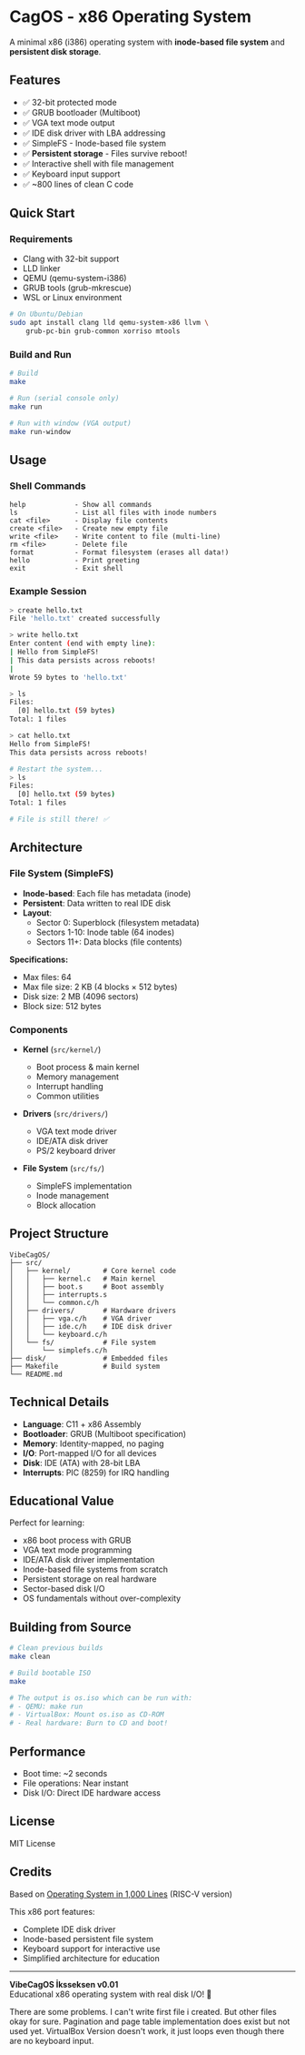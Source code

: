 # CagOS - x86 Operating System

A minimal x86 (i386) operating system with **inode-based file system** and **persistent disk storage**.

## Features

- ✅ 32-bit protected mode
- ✅ GRUB bootloader (Multiboot)
- ✅ VGA text mode output
- ✅ IDE disk driver with LBA addressing
- ✅ SimpleFS - Inode-based file system
- ✅ **Persistent storage** - Files survive reboot!
- ✅ Interactive shell with file management
- ✅ Keyboard input support
- ✅ ~800 lines of clean C code

## Quick Start

### Requirements
- Clang with 32-bit support
- LLD linker
- QEMU (qemu-system-i386)
- GRUB tools (grub-mkrescue)
- WSL or Linux environment

```bash
# On Ubuntu/Debian
sudo apt install clang lld qemu-system-x86 llvm \
    grub-pc-bin grub-common xorriso mtools
```

### Build and Run

```bash
# Build
make

# Run (serial console only)
make run

# Run with window (VGA output)
make run-window
```

## Usage

### Shell Commands

```
help            - Show all commands
ls              - List all files with inode numbers
cat <file>      - Display file contents
create <file>   - Create new empty file
write <file>    - Write content to file (multi-line)
rm <file>       - Delete file
format          - Format filesystem (erases all data!)
hello           - Print greeting
exit            - Exit shell
```

### Example Session

```bash
> create hello.txt
File 'hello.txt' created successfully

> write hello.txt
Enter content (end with empty line):
| Hello from SimpleFS!
| This data persists across reboots!
| 
Wrote 59 bytes to 'hello.txt'

> ls
Files:
  [0] hello.txt (59 bytes)
Total: 1 files

> cat hello.txt
Hello from SimpleFS!
This data persists across reboots!

# Restart the system...
> ls
Files:
  [0] hello.txt (59 bytes)
Total: 1 files

# File is still there! ✅
```

## Architecture

### File System (SimpleFS)

- **Inode-based**: Each file has metadata (inode)
- **Persistent**: Data written to real IDE disk
- **Layout**:
  - Sector 0: Superblock (filesystem metadata)
  - Sectors 1-10: Inode table (64 inodes)
  - Sectors 11+: Data blocks (file contents)

**Specifications:**
- Max files: 64
- Max file size: 2 KB (4 blocks × 512 bytes)
- Disk size: 2 MB (4096 sectors)
- Block size: 512 bytes

### Components

- **Kernel** (`src/kernel/`)
  - Boot process & main kernel
  - Memory management
  - Interrupt handling
  - Common utilities

- **Drivers** (`src/drivers/`)
  - VGA text mode driver
  - IDE/ATA disk driver
  - PS/2 keyboard driver

- **File System** (`src/fs/`)
  - SimpleFS implementation
  - Inode management
  - Block allocation

## Project Structure

```
VibeCagOS/
├── src/
│   ├── kernel/        # Core kernel code
│   │   ├── kernel.c   # Main kernel
│   │   ├── boot.s     # Boot assembly
│   │   ├── interrupts.s
│   │   └── common.c/h
│   ├── drivers/       # Hardware drivers
│   │   ├── vga.c/h    # VGA driver
│   │   ├── ide.c/h    # IDE disk driver
│   │   └── keyboard.c/h
│   └── fs/            # File system
│       └── simplefs.c/h
├── disk/              # Embedded files
├── Makefile           # Build system
└── README.md
```

## Technical Details

- **Language**: C11 + x86 Assembly
- **Bootloader**: GRUB (Multiboot specification)
- **Memory**: Identity-mapped, no paging
- **I/O**: Port-mapped I/O for all devices
- **Disk**: IDE (ATA) with 28-bit LBA
- **Interrupts**: PIC (8259) for IRQ handling

## Educational Value

Perfect for learning:
- x86 boot process with GRUB
- VGA text mode programming
- IDE/ATA disk driver implementation
- Inode-based file systems from scratch
- Persistent storage on real hardware
- Sector-based disk I/O
- OS fundamentals without over-complexity

## Building from Source

```bash
# Clean previous builds
make clean

# Build bootable ISO
make

# The output is os.iso which can be run with:
# - QEMU: make run
# - VirtualBox: Mount os.iso as CD-ROM
# - Real hardware: Burn to CD and boot!
```

## Performance

- Boot time: ~2 seconds
- File operations: Near instant
- Disk I/O: Direct IDE hardware access

## License

MIT License

## Credits

Based on [Operating System in 1,000 Lines](https://github.com/nuta/operating-system-in-1000-lines) (RISC-V version)

This x86 port features:
- Complete IDE disk driver
- Inode-based persistent file system
- Keyboard support for interactive use
- Simplified architecture for education

---

**VibeCagOS İksseksen v0.01**  
Educational x86 operating system with real disk I/O! 🚀

There are some problems. 
    I can't write first file i created. But other files okay for sure.
    Pagination and page table implementation does exist but not used yet.
    VirtualBox Version doesn't work, it just loops even though there are no keyboard input.
    

